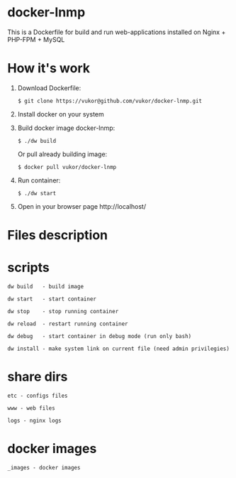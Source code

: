 docker-lnmp
===========

This is a Dockerfile for build and run web-applications installed on Nginx + PHP-FPM + MySQL

How it's work
================

1. Download Dockerfile:

    ``$ git clone https://vukor@github.com/vukor/docker-lnmp.git``

2. Install docker on your system

3. Build docker image docker-lnmp:

    ``$ ./dw build``
    
   Or pull already building image:
   
    ``$ docker pull vukor/docker-lnmp``

4. Run container:

    ``$ ./dw start``

5. Open in your browser page http://localhost/



Files description
================

scripts
==========

``dw build   - build image``

``dw start   - start container``

``dw stop    - stop running container``

``dw reload  - restart running container``

``dw debug   - start container in debug mode (run only bash)``

``dw install - make system link on current file (need admin privilegies)``


share dirs
==========

``etc - configs files``

``www - web files``

``logs - nginx logs``

docker images
==========
``_images - docker images``
